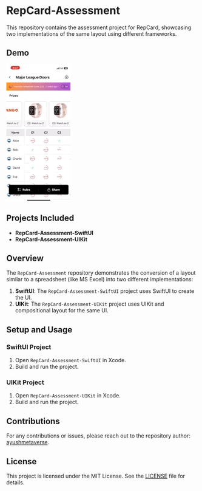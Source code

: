 # RepCard-Assessment

This repository contains the assessment project for RepCard, showcasing two implementations of the same layout using different frameworks.

## Demo

![Demo](GIF-2024-09-12-14-07-20.gif)  <!-- Replace with the actual path to your GIF -->

## Projects Included

- **RepCard-Assessment-SwiftUI**
- **RepCard-Assessment-UIKit**

## Overview

The `RepCard-Assessment` repository demonstrates the conversion of a layout similar to a spreadsheet (like MS Excel) into two different implementations:

1. **SwiftUI**: The `RepCard-Assessment-SwiftUI` project uses SwiftUI to create the UI.
2. **UIKit**: The `RepCard-Assessment-UIKit` project uses UIKit and compositional layout for the same UI.

## Setup and Usage

### SwiftUI Project

1. Open `RepCard-Assessment-SwiftUI` in Xcode.
2. Build and run the project.

### UIKit Project

1. Open `RepCard-Assessment-UIKit` in Xcode.
2. Build and run the project.

## Contributions

For any contributions or issues, please reach out to the repository author: [ayushmetaverse](https://github.com/ayushmetaverse).

## License

This project is licensed under the MIT License. See the [LICENSE](LICENSE) file for details.
